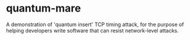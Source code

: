 # quantum-mare
A demonstration of 'quantum insert' TCP timing attack, for the purpose of helping developers write software that can resist network-level attacks.
